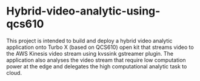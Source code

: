 # Hybrid-video-analytic-using-qcs610
This project is intended to build and deploy a hybrid video analytic application onto Turbo X (based on QCS610) open kit that streams video to the AWS Kinesis video stream using kvssink gstreamer plugin. The application also analyses the video stream that require low computation power at the edge and delegates the high computational analytic task to cloud. 
